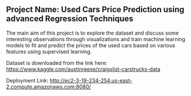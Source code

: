 ## Project Name: Used Cars Price Prediction using advanced Regression Techniques

The main aim of this project is to explore the dataset and discuss some interesting observations through visualizations and train machine learning models to fit and predict the prices of the used cars based on various features using supervised learning.

Dataset is downloaded from the link here: https://www.kaggle.com/austinreese/craigslist-carstrucks-data

Deployment Link: http://ec2-3-19-234-254.us-east-2.compute.amazonaws.com:8080/

